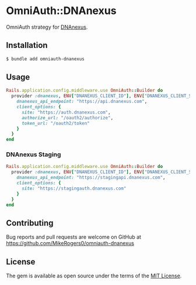# OmniAuth::DNAnexus

OmniAuth strategy for [DNAnexus](https://documentation.dnanexus.com/developer/api/authentication).

## Installation

```bash
$ bundle add omniauth-dnanexus
```
## Usage

```ruby
Rails.application.config.middleware.use OmniAuth::Builder do
  provider :dnanexus, ENV["DNANEXUS_CLIENT_ID"], ENV["DNANEXUS_CLIENT_SECRET"], {
    dnanexus_api_endpoint: "https://api.dnanexus.com",
    client_options: {
      site: "https://auth.dnanexus.com",
      authorize_url: "/oauth2/authorize",
      token_url: "/oauth2/token"
    }
  }
end
```

### DNAnexus Staging

```ruby
Rails.application.config.middleware.use OmniAuth::Builder do
  provider :dnanexus, ENV["DNANEXUS_CLIENT_ID"], ENV["DNANEXUS_CLIENT_SECRET"], {
    dnanexus_api_endpoint: "https://stagingapi.dnanexus.com",
    client_options: {
      site: "https://stagingauth.dnanexus.com"
    }
  }
end
```

## Contributing

Bug reports and pull requests are welcome on GitHub at https://github.com/MikeRogers0/omniauth-dnanexus

## License

The gem is available as open source under the terms of the [MIT License](https://opensource.org/licenses/MIT).
